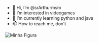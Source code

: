 - 👋 Hi, I’m @srArthurmsm
- 👀 I’m interested in videogames
- 🌱 I’m currently learning python and java
- 📫 How to reach me, don't

<!---
srArthurmsm/srArthurmsm is a ✨ special ✨ repository because its `README.md` (this file) appears on your GitHub profile.
You can click the Preview link to take a look at your changes.
--->
<img src="https://www.codewars.com/users/srArthurmsm/badges/large" alt="Minha Figura">
